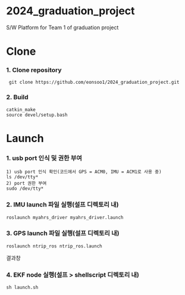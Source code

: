 # 2024_graduation_project
S/W Platform for Team 1 of graduation project

# Clone
### 1. Clone repository
```
 git clone https://github.com/eonsoo1/2024_graduation_project.git
```
### 2. Build
```
catkin_make
source devel/setup.bash
```
# Launch
### 1. usb port 인식 및 권한 부여 
```
1) usb port 인식 확인(코드에서 GPS = ACM0, IMU = ACM1로 사용 중)
ls /dev/tty*
2) port 권한 부여
sudo /dev/tty*
```
### 2. IMU launch 파일 실행(설프 디렉토리 내)
```
roslaunch myahrs_driver myahrs_driver.launch
```

### 3. GPS launch 파일 실행(설프 디렉토리 내)
```
roslaunch ntrip_ros ntrip_ros.launch
```
결과창

### 4. EKF node 실행(설프 > shellscript 디렉토리 내)
```
sh launch.sh
```
